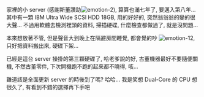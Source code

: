 家裡的小 server (感謝斯董讚助![emotion-2](/images/2005-06-08-server-asking-for-money-again/emotion-2.gif)), 算算也滿七年了, 要邁入第八年... 其中有一顆 IBM Ultra Wide SCSI HDD 18GB, 用的好好的, 突然翁翁翁的變的很大聲... 不過用軟體去檢測裡頭的資料, 掃描硬碟, 什麼檢查都做過了, 就是沒問題...

本來想放著不管, 但是聲音大到晚上在隔避房間睡覺, 都會覺的吵 ![emotion-12](/images/2005-06-08-server-asking-for-money-again/emotion-12.gif), 只好把資料搬出來, 硬碟下架...

已經是這台 server 操掛的第三顆硬碟了, 哈老爹說的好, 古董機器最好不要隨便關機, 不然古董零件, 下次開機跑不跑的起來都不曉得, 咳...

難道該是全面更新 server 的時後到了嗎? 哈哈... 我是笑想 Dual-Core 的 CPU 想很久了, 有看到不錯的選擇再下手吧